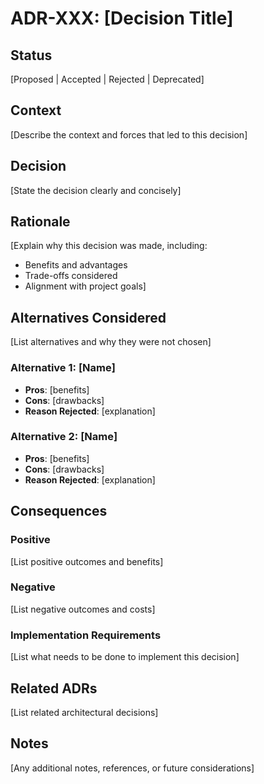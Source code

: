 # ADR-XXX: [Decision Title]

## Status
[Proposed | Accepted | Rejected | Deprecated]

## Context
[Describe the context and forces that led to this decision]

## Decision
[State the decision clearly and concisely]

## Rationale
[Explain why this decision was made, including:
- Benefits and advantages
- Trade-offs considered
- Alignment with project goals]

## Alternatives Considered
[List alternatives and why they were not chosen]

### Alternative 1: [Name]
- **Pros**: [benefits]
- **Cons**: [drawbacks]
- **Reason Rejected**: [explanation]

### Alternative 2: [Name]
- **Pros**: [benefits]
- **Cons**: [drawbacks]
- **Reason Rejected**: [explanation]

## Consequences

### Positive
[List positive outcomes and benefits]

### Negative
[List negative outcomes and costs]

### Implementation Requirements
[List what needs to be done to implement this decision]

## Related ADRs
[List related architectural decisions]

## Notes
[Any additional notes, references, or future considerations]
